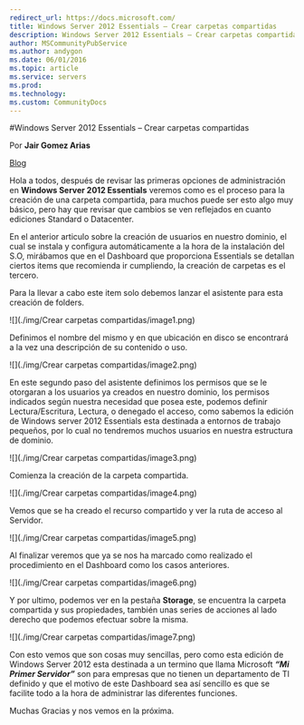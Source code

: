 ```yaml
---
redirect_url: https://docs.microsoft.com/
title: Windows Server 2012 Essentials – Crear carpetas compartidas
description: Windows Server 2012 Essentials – Crear carpetas compartidas
author: MSCommunityPubService
ms.author: andygon
ms.date: 06/01/2016
ms.topic: article
ms.service: servers
ms.prod: 
ms.technology:
ms.custom: CommunityDocs
---
```


#Windows Server 2012 Essentials – Crear carpetas compartidas


Por **Jair Gomez Arias**

[Blog](http://blogs.itpro.es/jairgomez/)
  





Hola a todos, después de revisar las primeras opciones de administración
en **Windows Server 2012 Essentials** veremos como es el proceso para la
creación de una carpeta compartida, para muchos puede ser esto algo muy
básico, pero hay que revisar que cambios se ven reflejados en cuanto
ediciones Standard o Datacenter.

En el anterior articulo sobre la creación de usuarios en nuestro
dominio, el cual se instala y configura automáticamente a la hora de la
instalación del S.O, mirábamos que en el Dashboard que proporciona
Essentials se detallan ciertos items que recomienda ir cumpliendo, la
creación de carpetas es el tercero.

Para la llevar a cabo este item solo debemos lanzar el asistente para
esta creación de folders.

![](./img/Crear carpetas compartidas/image1.png)


Definimos el nombre del mismo y en que ubicación en disco se encontrará
a la vez una descripción de su contenido o uso.

![](./img/Crear carpetas compartidas/image2.png)
    

En este segundo paso del asistente definimos los permisos que se le
otorgaran a los usuarios ya creados en nuestro dominio, los permisos
indicados según nuestra necesidad que posea este, podemos definir
Lectura/Escritura, Lectura, o denegado el acceso, como sabemos la
edición de Windows server 2012 Essentials esta destinada a entornos de
trabajo pequeños, por lo cual no tendremos muchos usuarios en nuestra
estructura de dominio.

![](./img/Crear carpetas compartidas/image3.png)
    

Comienza la creación de la carpeta compartida.

![](./img/Crear carpetas compartidas/image4.png)
    

Vemos que se ha creado el recurso compartido y ver la ruta de acceso al
Servidor.

![](./img/Crear carpetas compartidas/image5.png)
    

Al finalizar veremos que ya se nos ha marcado como realizado el
procedimiento en el Dashboard como los casos anteriores.

![](./img/Crear carpetas compartidas/image6.png)

Y por ultimo, podemos ver en la pestaña **Storage**, se encuentra la
carpeta compartida y sus propiedades, también unas series de acciones al
lado derecho que podemos efectuar sobre la misma.

![](./img/Crear carpetas compartidas/image7.png)

Con esto vemos que son cosas muy sencillas, pero como esta edición de
Windows Server 2012 esta destinada a un termino que llama Microsoft
***“Mi Primer Servidor”*** son para empresas que no tienen un
departamento de TI definido y que el motivo de este Dashboard sea así
sencillo es que se facilite todo a la hora de administrar las diferentes
funciones.

Muchas Gracias y nos vemos en la próxima.




